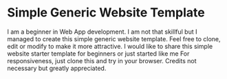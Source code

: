 # Simple Generic Website Template
 I am a beginner in Web App development. I am not that skillful but I managed to create this simple generic website template. Feel free to clone, edit or modify to make it more attractive. I would like to share this simple website starter template for beginners or just started like me For responsiveness, just clone this and try in your browser. Credits not necessary but greatly appreciated.
